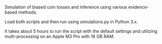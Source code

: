 Simulation of biased coin tosses and inference using various evidence-based methods.

Load both scripts and then run using simulations.py in Python 3.x.

It takes about 5 hours to run the script with the default settings and utilizing multi-processing on an Apple M3 Pro with 18 GB RAM.
